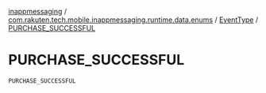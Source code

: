 [inappmessaging](../../index.md) / [com.rakuten.tech.mobile.inappmessaging.runtime.data.enums](../index.md) / [EventType](index.md) / [PURCHASE_SUCCESSFUL](./-p-u-r-c-h-a-s-e_-s-u-c-c-e-s-s-f-u-l.md)

# PURCHASE_SUCCESSFUL

`PURCHASE_SUCCESSFUL`